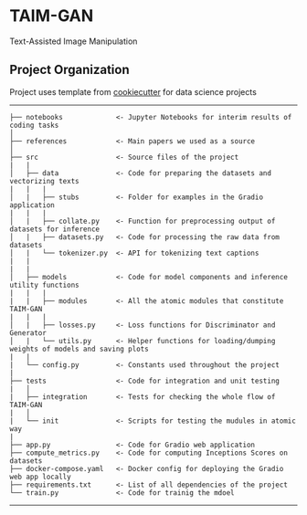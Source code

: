 # TAIM-GAN

Text-Assisted Image Manipulation

## Project Organization

Project uses template from [cookiecutter](https://drivendata.github.io/cookiecutter-data-science) for data science projects

------------
    ├── notebooks             <- Jupyter Notebooks for interim results of coding tasks
    │
    ├── references            <- Main papers we used as a source
    │
    ├── src                   <- Source files of the project
    |   | 
    │   ├── data              <- Code for preparing the datasets and vectorizing texts
    |   |   |
    │   |   ├── stubs         <- Folder for examples in the Gradio application
    |   |   |
    │   |   ├── collate.py    <- Function for preprocessing output of datasets for inference
    │   |   ├── datasets.py   <- Code for processing the raw data from datasets
    │   |   └── tokenizer.py  <- API for tokenizing text captions
    |   |
    |   |
    │   ├── models            <- Code for model components and inference utility functions
    |   |   |
    |   |   ├── modules       <- All the atomic modules that constitute TAIM-GAN
    |   |   |
    │   |   ├── losses.py     <- Loss functions for Discriminator and Generator
    │   |   └── utils.py      <- Helper functions for loading/dumping weights of models and saving plots
    |   |
    |   └── config.py         <- Constants used throughout the project
    |
    ├── tests                 <- Code for integration and unit testing
    |   │
    |   ├── integration       <- Tests for checking the whole flow of TAIM-GAN
    |   │ 
    |   └── init              <- Scripts for testing the mudules in atomic way
    |        
    ├── app.py                <- Code for Gradio web application
    ├── compute_metrics.py    <- Code for computing Inceptions Scores on datasets
    ├── docker-compose.yaml   <- Docker config for deploying the Gradio web app locally
    ├── requirements.txt      <- List of all dependencies of the project
    └── train.py              <- Code for trainig the mdoel
--------
